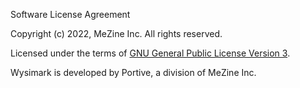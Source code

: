 Software License Agreement

Copyright (c) 2022, MeZine Inc. All rights reserved.

Licensed under the terms of [GNU General Public License Version 3](https://www.gnu.org/licenses/gpl-3.0.html).

Wysimark is developed by Portive, a division of MeZine Inc.
